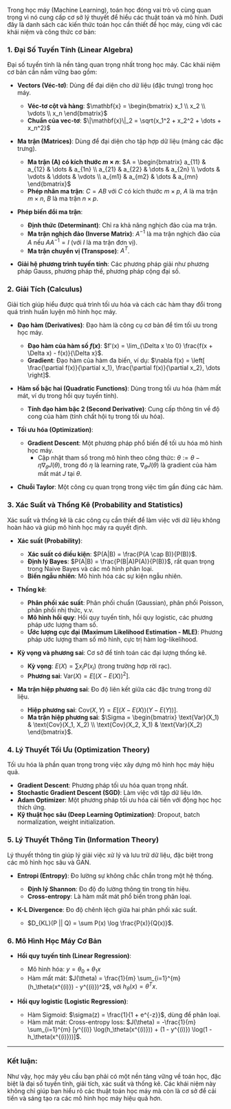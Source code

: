Trong học máy (Machine Learning), toán học đóng vai trò vô cùng quan trọng vì nó cung cấp cơ sở lý thuyết để hiểu các thuật toán và mô hình. Dưới đây là danh sách các kiến thức toán học cần thiết để học máy, cùng với các khái niệm và công thức cơ bản:

### **1. Đại Số Tuyến Tính (Linear Algebra)**
Đại số tuyến tính là nền tảng quan trọng nhất trong học máy. Các khái niệm cơ bản cần nắm vững bao gồm:
- **Vectors (Véc-tơ)**: Dùng để đại diện cho dữ liệu (đặc trưng) trong học máy.
  - **Véc-tơ cột và hàng**: $\mathbf{x} = \begin{bmatrix} x_1 \\ x_2 \\ \vdots \\ x_n \end{bmatrix}$
  - **Chuẩn của vec-tơ**: $\|\mathbf{x}\|_2 = \sqrt{x_1^2 + x_2^2 + \dots + x_n^2}$
  
- **Ma trận (Matrices)**: Dùng để đại diện cho tập hợp dữ liệu (mảng các đặc trưng).
  - **Ma trận \(A\) có kích thước $m \times n$**: $A = \begin{bmatrix} a_{11} & a_{12} & \dots & a_{1n} \\ a_{21} & a_{22} & \dots & a_{2n} \\ \vdots & \vdots & \ddots & \vdots \\ a_{m1} & a_{m2} & \dots & a_{mn} \end{bmatrix}$
  - **Phép nhân ma trận**: $C = AB$ với $C$ có kích thước $m \times p$, $A$ là ma trận $m \times n$, $B$ là ma trận $n \times p$.
  
- **Phép biến đổi ma trận**: 
  - **Định thức (Determinant)**: Chỉ ra khả năng nghịch đảo của ma trận.
  - **Ma trận nghịch đảo (Inverse Matrix)**: $A^{-1}$ là ma trận nghịch đảo của $A$ nếu $A A^{-1} = I$ (với $I$ là ma trận đơn vị).
  - **Ma trận chuyển vị (Transpose)**: $A^T$.

- **Giải hệ phương trình tuyến tính**: Các phương pháp giải như phương pháp Gauss, phương pháp thế, phương pháp cộng đại số.

### **2. Giải Tích (Calculus)**
Giải tích giúp hiểu được quá trình tối ưu hóa và cách các hàm thay đổi trong quá trình huấn luyện mô hình học máy.

- **Đạo hàm (Derivatives)**: Đạo hàm là công cụ cơ bản để tìm tối ưu trong học máy.
  - **Đạo hàm của hàm số $f(x)$**: $f'(x) = \lim_{\Delta x \to 0} \frac{f(x + \Delta x) - f(x)}{\Delta x}$.
  - **Gradient**: Đạo hàm của hàm đa biến, ví dụ: $\nabla f(x) = \left[ \frac{\partial f(x)}{\partial x_1}, \frac{\partial f(x)}{\partial x_2}, \dots \right]$.
  
- **Hàm số bậc hai (Quadratic Functions)**: Dùng trong tối ưu hóa (hàm mất mát, ví dụ trong hồi quy tuyến tính).
  - **Tính đạo hàm bậc 2 (Second Derivative)**: Cung cấp thông tin về độ cong của hàm (tính chất hội tụ trong tối ưu hóa).

- **Tối ưu hóa (Optimization)**:
  - **Gradient Descent**: Một phương pháp phổ biến để tối ưu hóa mô hình học máy.
    - Cập nhật tham số trong mô hình theo công thức: $\theta := \theta - \eta \nabla_\theta J(\theta)$, trong đó $\eta$ là learning rate, $\nabla_\theta J(\theta)$ là gradient của hàm mất mát $J$ tại $\theta$.

- **Chuỗi Taylor**: Một công cụ quan trọng trong việc tìm gần đúng các hàm.

### **3. Xác Suất và Thống Kê (Probability and Statistics)**
Xác suất và thống kê là các công cụ cần thiết để làm việc với dữ liệu không hoàn hảo và giúp mô hình học máy ra quyết định.

- **Xác suất (Probability)**:
  - **Xác suất có điều kiện**: $P(A|B) = \frac{P(A \cap B)}{P(B)}$.
  - **Định lý Bayes**: $P(A|B) = \frac{P(B|A)P(A)}{P(B)}$, rất quan trọng trong Naive Bayes và các mô hình phân loại.
  - **Biến ngẫu nhiên**: Mô hình hóa các sự kiện ngẫu nhiên.
  
- **Thống kê**:
  - **Phân phối xác suất**: Phân phối chuẩn (Gaussian), phân phối Poisson, phân phối nhị thức, v.v.
  - **Mô hình hồi quy**: Hồi quy tuyến tính, hồi quy logistic, các phương pháp ước lượng tham số.
  - **Ước lượng cực đại (Maximum Likelihood Estimation - MLE)**: Phương pháp ước lượng tham số mô hình, cực trị hàm log-likelihood.

- **Kỳ vọng và phương sai**: Cơ sở để tính toán các đại lượng thống kê.
  - **Kỳ vọng**: $E(X) = \sum x_i P(x_i)$ (trong trường hợp rời rạc).
  - **Phương sai**: $\text{Var}(X) = E[(X - E(X))^2]$.

- **Ma trận hiệp phương sai**: Đo độ liên kết giữa các đặc trưng trong dữ liệu.
  - **Hiệp phương sai**: $\text{Cov}(X, Y) = E[(X - E(X))(Y - E(Y))]$.
  - **Ma trận hiệp phương sai**: $\Sigma = \begin{bmatrix} \text{Var}(X_1) & \text{Cov}(X_1, X_2) \\ \text{Cov}(X_2, X_1) & \text{Var}(X_2) \end{bmatrix}$.

### **4. Lý Thuyết Tối Ưu (Optimization Theory)**
Tối ưu hóa là phần quan trọng trong việc xây dựng mô hình học máy hiệu quả.

- **Gradient Descent**: Phương pháp tối ưu hóa quan trọng nhất.
- **Stochastic Gradient Descent (SGD)**: Làm việc với tập dữ liệu lớn.
- **Adam Optimizer**: Một phương pháp tối ưu hóa cải tiến với động học học thích ứng.
- **Kỹ thuật học sâu (Deep Learning Optimization)**: Dropout, batch normalization, weight initialization.
  
### **5. Lý Thuyết Thông Tin (Information Theory)**
Lý thuyết thông tin giúp lý giải việc xử lý và lưu trữ dữ liệu, đặc biệt trong các mô hình học sâu và GAN.

- **Entropi (Entropy)**: Đo lường sự không chắc chắn trong một hệ thống.
  - **Định lý Shannon**: Đo độ đo lường thông tin trong tín hiệu.
  - **Cross-entropy**: Là hàm mất mát phổ biến trong phân loại.
  
- **K-L Divergence**: Đo độ chênh lệch giữa hai phân phối xác suất.
  - $D_{KL}(P || Q) = \sum P(x) \log \frac{P(x)}{Q(x)}$.

### **6. Mô Hình Học Máy Cơ Bản**
- **Hồi quy tuyến tính (Linear Regression)**:
  - Mô hình hóa: $y = \theta_0 + \theta_1 x$
  - Hàm mất mát: $J(\theta) = \frac{1}{m} \sum_{i=1}^{m} (h_\theta(x^{(i)}) - y^{(i)})^2$, với $h_\theta(x) = \theta^T x$.

- **Hồi quy logistic (Logistic Regression)**:
  - Hàm Sigmoid: $\sigma(z) = \frac{1}{1 + e^{-z}}$, dùng để phân loại.
  - Hàm mất mát: Cross-entropy loss: $J(\theta) = -\frac{1}{m} \sum_{i=1}^{m} [y^{(i)} \log(h_\theta(x^{(i)})) + (1 - y^{(i)}) \log(1 - h_\theta(x^{(i)}))]$.

---

### **Kết luận**:
Như vậy, học máy yêu cầu bạn phải có một nền tảng vững về toán học, đặc biệt là đại số tuyến tính, giải tích, xác suất và thống kê. Các khái niệm này không chỉ giúp bạn hiểu rõ các thuật toán học máy mà còn là cơ sở để cải tiến và sáng tạo ra các mô hình học máy hiệu quả hơn.